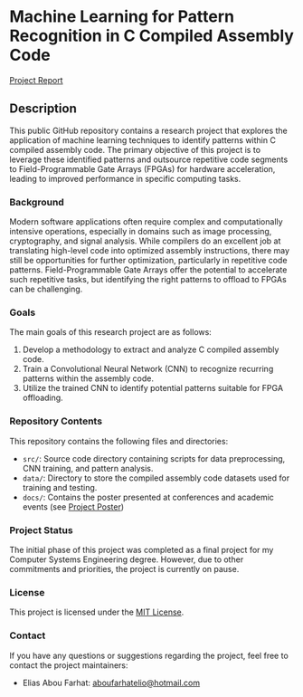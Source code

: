 # Machine Learning for Pattern Recognition in C Compiled Assembly Code

[Project Report]([https://example.com/link_to_poster.pdf](https://github.com/elioaboufarhat/automatic-fpga-acceleration/blob/main/BEng_Final_Report.pdf))

## Description

This public GitHub repository contains a research project that explores the application of machine learning techniques to identify patterns within C compiled assembly code. The primary objective of this project is to leverage these identified patterns and outsource repetitive code segments to Field-Programmable Gate Arrays (FPGAs) for hardware acceleration, leading to improved performance in specific computing tasks.

### Background

Modern software applications often require complex and computationally intensive operations, especially in domains such as image processing, cryptography, and signal analysis. While compilers do an excellent job at translating high-level code into optimized assembly instructions, there may still be opportunities for further optimization, particularly in repetitive code patterns. Field-Programmable Gate Arrays offer the potential to accelerate such repetitive tasks, but identifying the right patterns to offload to FPGAs can be challenging.

### Goals

The main goals of this research project are as follows:

1. Develop a methodology to extract and analyze C compiled assembly code.
2. Train a Convolutional Neural Network (CNN) to recognize recurring patterns within the assembly code.
3. Utilize the trained CNN to identify potential patterns suitable for FPGA offloading.

### Repository Contents

This repository contains the following files and directories:

- `src/`: Source code directory containing scripts for data preprocessing, CNN training, and pattern analysis.
- `data/`: Directory to store the compiled assembly code datasets used for training and testing.
- `docs/`: Contains the poster presented at conferences and academic events (see [Project Poster]([https://example.com/link_to_poster.pdf](https://github.com/elioaboufarhat/automatic-fpga-acceleration/blob/main/poster.pdf)))

### Project Status
The initial phase of this project was completed as a final project for my Computer Systems Engineering degree. However, due to other commitments and priorities, the project is currently on pause.

### License

This project is licensed under the [MIT License](LICENSE).

### Contact

If you have any questions or suggestions regarding the project, feel free to contact the project maintainers:

- Elias Abou Farhat: aboufarhatelio@hotmail.com

